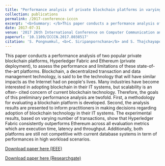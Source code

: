 ```yaml
---
title: "Performance analysis of private blockchain platforms in varying workloads"
collection: publications
permalink: /2017-conference-icccn
excerpt: '<b>Summary: </b>This paper conducts a performance analysis of two popular private blockchain platforms, Hyperledger Fabric and Ethereum (private deployment), to assess the performance and limitations of these state-of-the-art platforms. The experimental results, based on varying number of transactions, show that Hyperledger Fabric consistently outperforms Ethereum across all evaluation metrics which are execution time, latency and throughput. Additionally, both platforms are still not competitive with current database systems in term of performances in high workload scenarios.'
date: 2017-07-31
venue: '2017 26th International Conference on Computer Communication and Networks (ICCCN)'
paperurl: '10.1109/ICCCN.2017.8038517'
citation: 'S. Pongnumkul, <b>C. Siripanpornchana</b> and S. Thajchayapong. &quot;Performance analysis of private blockchain platforms in varying workloads.&quot; <i>in Proc. 26th International Conference on Computer Communication and Networks (ICCCN), Vancouver, BC, Canada</i>. 31 July-3 Aug. 2017.'
---
```

This paper conducts a performance analysis of two popular private blockchain platforms, Hyperledger Fabric and Ethereum (private deployment), to assess the performance and limitations of these state-of-the-art platforms. Blockchain, a decentralized transaction and data management technology, is said to be the technology that will have similar impacts as the Internet had on people's lives. Many industries have become interested in adopting blockchain in their IT systems, but scalability is an often- cited concern of current blockchain technology. Therefore, the goals of this preliminary performance analysis are twofold. First, a methodology for evaluating a blockchain platform is developed. Second, the analysis results are presented to inform practitioners in making decisions regarding adoption of blockchain technology in their IT systems. The experimental results, based on varying number of transactions, show that Hyperledger Fabric consistently outperforms Ethereum across all evaluation metrics which are execution time, latency and throughput. Additionally, both platforms are still not competitive with current database systems in term of performances in high workload scenarios.

[Download paper here (IEEE)](https://ieeexplore.ieee.org/abstract/document/8038517)

[Download paper here (Researchgate)](https://www.researchgate.net/publication/319889164_Performance_Analysis_of_Private_Blockchain_Platforms_in_Varying_Workloads)

